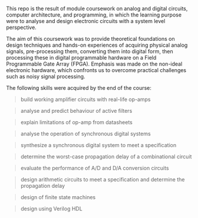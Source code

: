This repo is the result of module coursework on analog and  digital circuits, computer architecture, and programming, in which the learning purpose were  to  analyse and design electronic circuits with a system level perspective.

The aim of this coursework was to provide theoretical foundations on design techniques and hands-on experiences of acquiring physical analog signals, pre-processing them, converting them into digital form, then processing these in digital programmable hardware on a Field Programmable Gate Array (FPGA). Emphasis was made on the non-ideal electronic hardware, which confronts us to overcome practical challenges such as noisy signal processing. 

The following skills were acquired by the end of the course:

>build working amplifier circuits with real-life op-amps

>analyse and predict behaviour of active filters

>explain limitations of op-amp from datasheets

>analyse the operation of synchronous digital systems

>synthesize a synchronous digital system to meet a specification

>determine the worst-case propagation delay of a combinational circuit

>evaluate the performance of A/D and D/A conversion circuits

>design arithmetic circuits to meet a specification and determine the propagation delay

>design of finite state machines

>design using Verilog HDL
 

